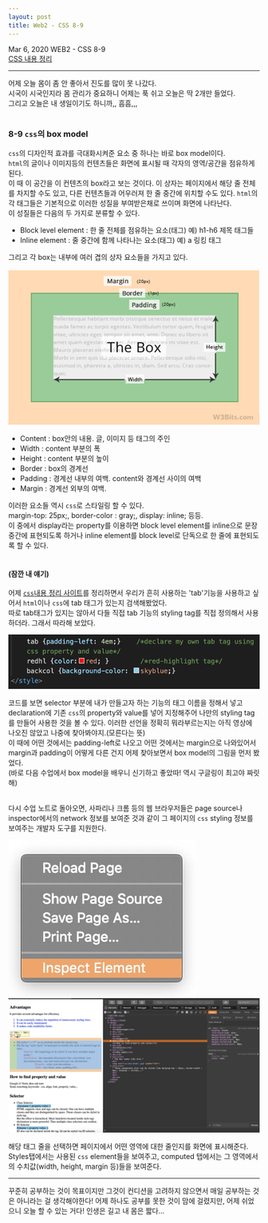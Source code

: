```yaml
---
layout: post
title: Web2 - CSS 8-9
---
```


Mar 6, 2020     WEB2 - CSS 8-9  
[CSS 내용 정리](https://eunzihong.github.io/html-css/css.html)

----

어제 오늘 몸이 좀 안 좋아서 진도를 많이 못 나갔다.  
시국이 시국인지라 몸 관리가 중요하니 어제는 푹 쉬고 오늘은 딱 2개만 들었다.  
그리고 오늘은 내 생일이기도 하니까,, 흠흠,,,  
<br>

### 8-9 `css`의 box model  
`css`의 디자인적 효과를 극대화시켜준 요소 중 하나는 바로 box model이다.  
`html`의 글이나 이미지등의 컨텐츠들은 화면에 표시될 때 각자의 영역/공간을 점유하게 된다.  
이 때 이 공간을 이 컨텐츠의 box라고 보는 것이다. 이 상자는 페이지에서 해당 줄 전체를 차지할 수도 있고, 다른 컨텐츠들과 어우러져 한 줄 중간에 위치할 수도 있다. `html`의 각 태그들은 기본적으로 이러한 성질을 부여받은채로 쓰이며 화면에 나타난다.  
이 성질들은 다음의 두 가지로 분류할 수 있다.  

- Block level element : 한 줄 전체를 점유하는 요소(태그) 예) h1-h6 제목 태그들
- Inline element : 줄 중간에 함께 나타나는 요소(태그) 예) a 링킹 태그 

그리고 각 box는 내부에 여러 겹의 상자 요소들을 가지고 있다.  
<br>
![](/assets/image/blog/2020-03-06/css-box-model.jpg)
- Content : box안의 내용. 글, 이미지 등 태그의 주인
- Width : content 부분의 폭
- Height : content 부분의 높이
- Border : box의 경계선
- Padding : 경계선 내부의 여백. content와 경계선 사이의 여백
- Margin : 경계선 외부의 여백.

이러한 요소들 역시 `css`로 스타일링 할 수 있다.  
margin-top: 25px;, border-color : gray;, display: inline; 등등.  
이 중에서 display라는 property를 이용하면 block level element를 inline으로 문장 중간에 표현되도록 하거나 inline element를 block level로 단독으로 한 줄에 표현되도록 할 수 있다.  
<br>
#### (잠깐 내 얘기)
어제 [`css`내용 정리 사이트]((https://eunzihong.github.io/html-css/css.html))를 정리하면서 우리가 흔히 사용하는 'tab'기능을 사용하고 싶어서 `html`이나 `css`에 tab 태그가 있는지 검색해봤었다.  
따로 tab태그가 있지는 않아서 다들 직접 tab 기능의 styling tag를 직접 정의해서 사용하더라. 그래서 따라해 보았다.  

![](/assets/image/blog/2020-03-06/2020-03-07-00-07-20.png)

코드를 보면 selector 부분에 내가 만들고자 하는 기능의 태그 이름을 정해서 넣고 declaration에 기존 `css`의 property와 value를 넣어 지정해주어 나만의 styling tag를 만들어 사용한 것을 볼 수 있다. 이러한 선언을 정확히 뭐라부르는지는 아직 영상에 나오진 않았고 나중에 찾아봐야지.(모른다는 뜻)  
이 때에 어떤 것에서는 padding-left로 나오고 어떤 것에서는 margin으로 나와있어서 margin과 padding이 어떻게 다른 건지 어제 찾아보면서 box model의 그림을 먼저 봤었다.  
(바로 다음 수업에서 box model을 배우니 신기하고 좋았따! 역시 구글링이 최고야 짜릿해)  
<br>

다시 수업 노트로 돌아오면, 사파리나 크롬 등의 웹 브라우저들은 page source나 inspector에서의 network 정보를 보여준 것과 같이 그 페이지의 `css` styling 정보를 보여주는 개발자 도구를 지원한다.  

![](/assets/image/blog/2020-03-06/inspect.jpg)
![](/assets/image/blog/2020-03-06/inspectscreen.jpg)<br>

해당 태그 줄을 선택하면 페이지에서 어떤 영역에 대한 줄인지를 화면에 표시해준다. Styles탭에서는 사용된 `css` element들을 보여주고, computed 탭에서는 그 영역에서의 수치값(width, height, margin 등)들을 보여준다.  

----
꾸준히 공부하는 것이 목표이지만 그것이 컨디션을 고려하지 않으면서 매일 공부하는 것은 아니라는 걸 생각해야한다! 어제 하나도 공부를 못한 것이 맘에 걸렸지만, 어제 쉬었으니 오늘 할 수 있는 거다! 인생은 길고 내 몸은 짧다... 
<br>
<br>